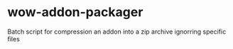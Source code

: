 # wow-addon-packager
Batch script for compression an addon into a zip archive ignorring specific files
